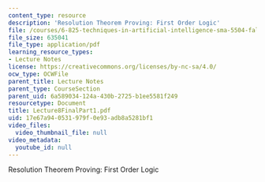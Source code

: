 ```yaml
---
content_type: resource
description: 'Resolution Theorem Proving: First Order Logic'
file: /courses/6-825-techniques-in-artificial-intelligence-sma-5504-fall-2002/17e67a940531979f0e93adb8a5281bf1_Lecture8FinalPart1.pdf
file_size: 635041
file_type: application/pdf
learning_resource_types:
- Lecture Notes
license: https://creativecommons.org/licenses/by-nc-sa/4.0/
ocw_type: OCWFile
parent_title: Lecture Notes
parent_type: CourseSection
parent_uid: 6a589034-124a-430b-2725-b1ee5581f249
resourcetype: Document
title: Lecture8FinalPart1.pdf
uid: 17e67a94-0531-979f-0e93-adb8a5281bf1
video_files:
  video_thumbnail_file: null
video_metadata:
  youtube_id: null
---
```

Resolution Theorem Proving: First Order Logic